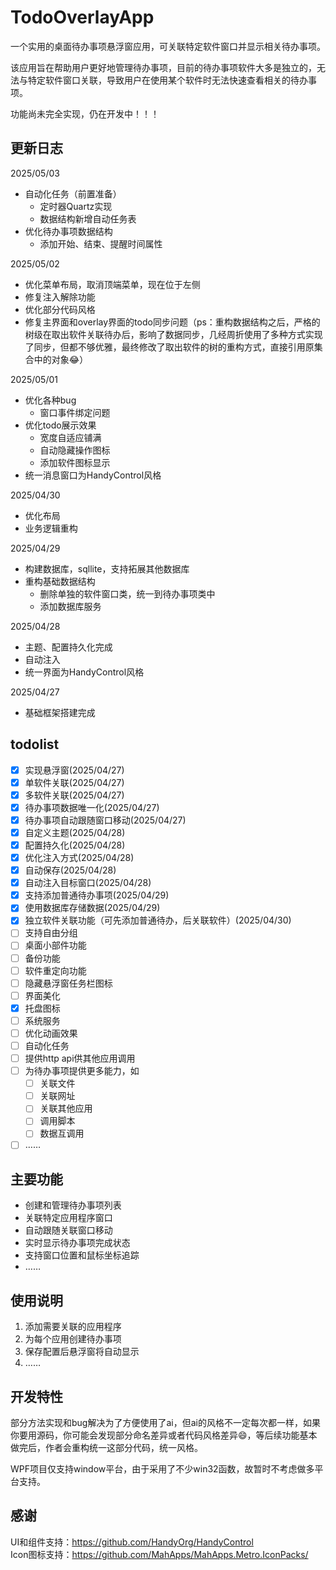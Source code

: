 
# TodoOverlayApp

一个实用的桌面待办事项悬浮窗应用，可关联特定软件窗口并显示相关待办事项。

该应用旨在帮助用户更好地管理待办事项，目前的待办事项软件大多是独立的，无法与特定软件窗口关联，导致用户在使用某个软件时无法快速查看相关的待办事项。

功能尚未完全实现，仍在开发中！！！

## 更新日志
2025/05/03
- 自动化任务（前置准备）
    - 定时器Quartz实现
    - 数据结构新增自动任务表
- 优化待办事项数据结构
    - 添加开始、结束、提醒时间属性

2025/05/02
- 优化菜单布局，取消顶端菜单，现在位于左侧
- 修复注入解除功能
- 优化部分代码风格
- 修复主界面和overlay界面的todo同步问题（ps：重构数据结构之后，严格的树级在取出软件关联待办后，影响了数据同步，几经周折使用了多种方式实现了同步，但都不够优雅，最终修改了取出软件的树的重构方式，直接引用原集合中的对象😂）

2025/05/01
- 优化各种bug
    - 窗口事件绑定问题
- 优化todo展示效果
    - 宽度自适应铺满
    - 自动隐藏操作图标
    - 添加软件图标显示
- 统一消息窗口为HandyControl风格

2025/04/30
- 优化布局
- 业务逻辑重构

2025/04/29
- 构建数据库，sqllite，支持拓展其他数据库
- 重构基础数据结构
    - 删除单独的软件窗口类，统一到待办事项类中
    - 添加数据库服务

2025/04/28
- 主题、配置持久化完成
- 自动注入
- 统一界面为HandyControl风格

2025/04/27
- 基础框架搭建完成
## todolist
- [x] 实现悬浮窗(2025/04/27)
- [x] 单软件关联(2025/04/27)
- [x] 多软件关联(2025/04/27)
- [x] 待办事项数据唯一化(2025/04/27)
- [x] 待办事项自动跟随窗口移动(2025/04/27)
- [x] 自定义主题(2025/04/28)
- [x] 配置持久化(2025/04/28)
- [x] 优化注入方式(2025/04/28)
- [x] 自动保存(2025/04/28)
- [x] 自动注入目标窗口(2025/04/28)
- [x] 支持添加普通待办事项(2025/04/29)
- [x] 使用数据库存储数据(2025/04/29)
- [x] 独立软件关联功能（可先添加普通待办，后关联软件）(2025/04/30)
- [ ] 支持自由分组
- [ ] 桌面小部件功能
- [ ] 备份功能
- [ ] 软件重定向功能
- [ ] 隐藏悬浮窗任务栏图标
- [ ] 界面美化
- [x] 托盘图标
- [ ] 系统服务
- [ ] 优化动画效果
- [ ] 自动化任务
- [ ] 提供http api供其他应用调用
- [ ] 为待办事项提供更多能力，如
  - [ ] 关联文件
  - [ ] 关联网址
  - [ ] 关联其他应用
  - [ ] 调用脚本
  - [ ] 数据互调用
- [ ] ……

## 主要功能

- 创建和管理待办事项列表
- 关联特定应用程序窗口
- 自动跟随关联窗口移动
- 实时显示待办事项完成状态
- 支持窗口位置和鼠标坐标追踪
- ……

## 使用说明

1. 添加需要关联的应用程序
2. 为每个应用创建待办事项
3. 保存配置后悬浮窗将自动显示
4. ……

## 开发特性
部分方法实现和bug解决为了方便使用了ai，但ai的风格不一定每次都一样，如果你要用源码，你可能会发现部分命名差异或者代码风格差异😄，等后续功能基本做完后，作者会重构统一这部分代码，统一风格。

WPF项目仅支持window平台，由于采用了不少win32函数，故暂时不考虑做多平台支持。

## 感谢
UI和组件支持：https://github.com/HandyOrg/HandyControl  
Icon图标支持：https://github.com/MahApps/MahApps.Metro.IconPacks/

